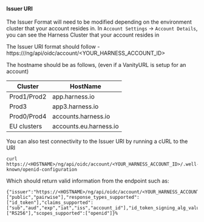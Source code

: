 #### Issuer URI
The Issuer Format will need to be modified depending on the environment cluster that your account resides in.  In `Account Settings` -> `Account Details`, you can see the Harness Cluster that your account resides in

The Issuer URI format should follow - https://<HOSTNAME>/ng/api/oidc/account/<YOUR_HARNESS_ACCOUNT_ID>

The hostname should be as follows, (even if a VanityURL is setup for an account)

| Cluster      | HostName               |
|--------------|------------------------|
| Prod1/Prod2  | app.harness.io         |
| Prod3        | app3.harness.io        |
| Prod0/Prod4  | accounts.harness.io    |
| EU clusters  | accounts.eu.harness.io |

You can also test connectivity to the Issuer URI by running a cURL to the URI
```
curl https://<HOSTNAME>/ng/api/oidc/account/<YOUR_HARNESS_ACCOUNT_ID>/.well-known/openid-configuration
```

Which should return valid information from the endpoint such as:
```
{"issuer":"https://<HOSTNAME>/ng/api/oidc/account/<YOUR_HARNESS_ACCOUNT_ID>","jwks_uri":"https://<HOSTNAME>/ng/api/oidc/account/<YOUR_HARNESS_ACCOUNT_ID>/.wellknown/jwks","subject_types_supported":["public","pairwise"],"response_types_supported":["id_token"],"claims_supported":["sub","aud","exp","iat","iss","account_id"],"id_token_signing_alg_values_supported":["RS256"],"scopes_supported":["openid"]}%
```